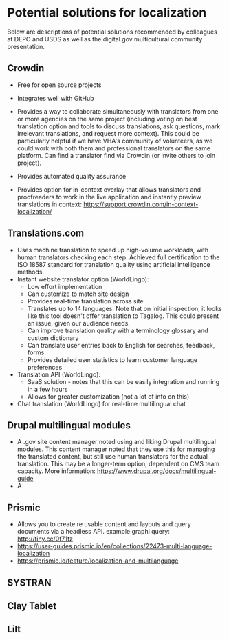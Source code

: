 
# Potential solutions for localization

Below are descriptions of potential solutions recommended by colleagues at DEPO and USDS as well as the digital.gov multicultural community presentation.

## Crowdin

- Free for open source projects
- Integrates well with GitHub
- Provides a way to collaborate simultaneously with translators from one or more agencies on the same project (including voting on best translation option and tools to discuss translations, ask questions, mark irrelevant translations, and request more context). This could be particularly helpful if we have VHA's community of volunteers, as we could work with both them and professional translators on the same platform. Can find a translator find via Crowdin (or invite others to join project).
- Provides automated quality assurance

- Provides option for in-context overlay that allows translators and proofreaders to work in the live application and instantly preview translations in context: https://support.crowdin.com/in-context-localization/

## Translations.com

- Uses machine translation to speed up high-volume workloads, with human translators checking each step. Achieved full certification to the ISO 18587 standard for translation quality using artificial intelligence methods.
- Instant website translator option (WorldLingo):
  - Low effort implementation
  - Can customize to match site design
  - Provides real-time translation across site
  - Translates up to 14 languages. Note that on initial inspection, it looks like this tool doesn't offer translation to Tagalog. This could present an issue, given our audience needs.
  - Can improve translation quality with a terminology glossary and custom dictionary
  - Can translate user entries back to English for searches, feedback, forms
  - Provides detailed user statistics to learn customer language preferences
- Translation API (WorldLingo):
  - SaaS solution - notes that this can be easily integration and running in a few hours
  - Allows for greater customization (not a lot of info on this)
- Chat translation (WorldLingo) for real-time multilingual chat
  
## Drupal multilingual modules

- A .gov site content manager noted using and liking Drupal multilingual modules. This content manager noted that they use this for managing the translated content, but still use human translators for the actual translation. This may be a longer-term option, dependent on CMS team capacity. More information: https://www.drupal.org/docs/multilingual-guide
- A 
## Prismic
- Allows you to create re usable content and layouts and query documents via a headless API. example graphl query: 
http://tiny.cc/0f71tz
- https://user-guides.prismic.io/en/collections/22473-multi-language-localization
- https://prismic.io/feature/localization-and-multilanguage
## SYSTRAN

## Clay Tablet

## Lilt
